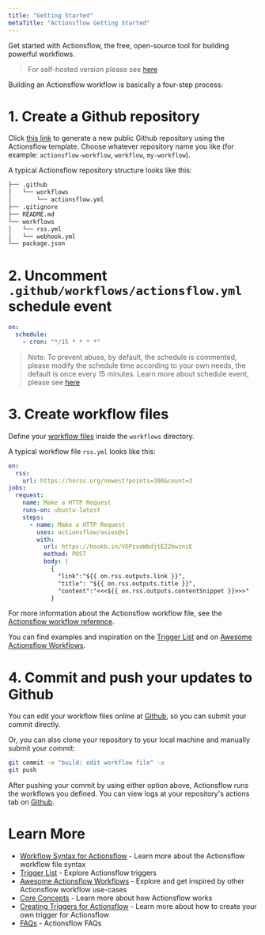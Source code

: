 ```yaml
---
title: "Getting Started"
metaTitle: "Actionsflow Getting Started"
---
```


Get started with Actionsflow, the free, open-source tool for building powerful workflows.

> For self-hosted version please see [here](/docs/self-hosted.md)

Building an Actionsflow workflow is basically a four-step process:

# 1. Create a Github repository

Click [this link](https://github.com/actionsflow/actionsflow-workflow-default/generate) to generate a new public Github repository using the Actionsflow template. Choose whatever repository name you like (for example: `actionsflow-workflow`, `workflow`, `my-workflow`).

A typical Actionsflow repository structure looks like this:

```sh
├── .github
│   └── workflows
│       └── actionsflow.yml
├── .gitignore
├── README.md
└── workflows
│   └── rss.yml
│   └── webhook.yml
└── package.json
```

# 2. **Uncomment `.github/workflows/actionsflow.yml` schedule event**

   ```yml
   on:
     schedule:
       - cron: "*/15 * * * *"
   ```

   > Note: To prevent abuse, by default, the schedule is commented, please modify the schedule time according to your own needs, the default is once every 15 minutes. Learn more about schedule event, please see [here](https://docs.github.com/en/actions/reference/events-that-trigger-workflows#schedule)

# 3. Create workflow files

Define your [workflow files](https://actionsflow.github.io/docs/workflow/) inside the `workflows` directory.

A typical workflow file `rss.yml` looks like this:

```yaml
on:
  rss:
    url: https://hnrss.org/newest?points=300&count=3
jobs:
  request:
    name: Make a HTTP Request
    runs-on: ubuntu-latest
    steps:
      - name: Make a HTTP Request
        uses: actionsflow/axios@v1
        with:
          url: https://hookb.in/VGPzxoWbdjtE22bwznzE
          method: POST
          body: |
            {
              "link":"${{ on.rss.outputs.link }}", 
              "title": "${{ on.rss.outputs.title }}",
              "content":"<<<${{ on.rss.outputs.contentSnippet }}>>>"
            }
```

For more information about the Actionsflow workflow file, see the
[Actionsflow workflow reference](./workflow.md).

You can find examples and inspiration on the [Trigger List](/docs/triggers.md) and on [Awesome Actionsflow Workflows](https://github.com/actionsflow/awesome-actionsflow).

# 4. Commit and push your updates to Github

You can edit your workflow files online at [Github](https://github.com), so you can submit your commit directly.

Or, you can also clone your repository to your local machine and manually submit your commit:

```bash
git commit -m "build: edit workflow file" -a
git push
```

After pushing your commit by using either option above, Actionsflow runs the workflows you defined. You can view logs at your repository's actions tab on [Github](https://github.com).

# Learn More

- [Workflow Syntax for Actionsflow](./workflow.md) - Learn more about the Actionsflow workflow file syntax
- [Trigger List](./triggers.md) - Explore Actionsflow triggers
- [Awesome Actionsflow Workflows](https://github.com/actionsflow/awesome-actionsflow) - Explore and get inspired by other Actionsflow workflow use-cases
- [Core Concepts](./concepts.md) - Learn more about how Actionsflow works
- [Creating Triggers for Actionsflow](./creating-triggers.md) - Learn more about how to create your own trigger for Actionsflow
- [FAQs](./faqs.md) - Actionsflow FAQs
